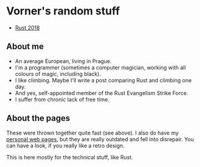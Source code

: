# Vorner's random stuff

* [Rust 2018](rust-2018.md)

## About me

* An average European, living in Prague.
* I'm a programmer (sometimes a computer magician, working with all colours of
  magic, including black).
* I like climbing. Maybe I'll write a post comparing Rust and climbing one day.
* And yes, self-appointed member of the Rust Evangelism Strike Force.
* I suffer from chronic lack of free time.

## About the pages

These were thrown together quite fast (see above). I also do have my [personal
web pages](https://vorner.cz/en), but they are really outdated and fell into
disrepair. You can have a look, if you really like a retro design.

This is here mostly for the technical stuff, like Rust.
